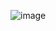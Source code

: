 ![image](https://user-images.githubusercontent.com/84390820/125390304-46459000-e368-11eb-97a1-8142574b7df7.png)
